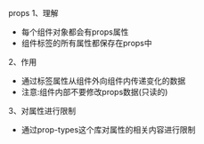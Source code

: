 props
1、理解
- 每个组件对象都会有props属性
- 组件标签的所有属性都保存在props中

2、作用
- 通过标签属性从组件外向组件内传递变化的数据
- 注意:组件内部不要修改props数据(只读的)

3、对属性进行限制
- 通过prop-types这个库对属性的相关内容进行限制